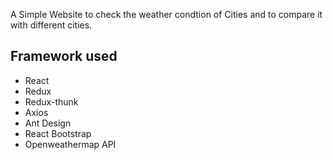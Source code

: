 A Simple Website to check the weather condtion of Cities and to compare it with different cities.

## Framework used

- React
- Redux
- Redux-thunk
- Axios
- Ant Design
- React Bootstrap
- Openweathermap API
